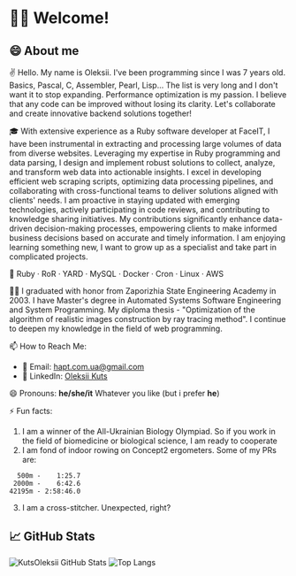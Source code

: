 # 🙋‍♂️ Welcome!
                

## 😄 About me

✌️ Hello. My name is Oleksii. I've been programming since I was 7 years old. Basics, Pascal, C, Assembler, Pearl, Lisp... The list is very long and I don't want it to stop expanding. Performance optimization is my passion. I believe that any code can be improved without losing its clarity. Let's collaborate and create innovative backend solutions together!

🎓 With extensive experience as a Ruby software developer at FaceIT, I have been instrumental in extracting and processing large volumes of data from diverse websites. Leveraging my expertise in Ruby programming and data parsing, I design and implement robust solutions to collect, analyze, and transform web data into actionable insights. I excel in developing efficient web scraping scripts, optimizing data processing pipelines, and collaborating with cross-functional teams to deliver solutions aligned with clients' needs. I am proactive in staying updated with emerging technologies, actively participating in code reviews, and contributing to knowledge sharing initiatives. My contributions significantly enhance data-driven decision-making processes, empowering clients to make informed business decisions based on accurate and timely information. I am enjoying learning something new, I want to grow up as a specialist and take part in complicated projects.

🎯 Ruby · RoR · YARD · MySQL · Docker · Cron · Linux · AWS

👩‍💻 I graduated with honor from Zaporizhia State Engineering Academy in 2003. I have Master's degree in Automated Systems Software Engineering and System Programming. My diploma thesis - "Optimization of the algorithm of realistic images construction by ray tracing method". I continue to deepen my knowledge in the field of web programming.

<!--
🌱 I’m currently learning RoR competencies with this [roadmap](https://www.codefellows.org/blog/this-is-why-learning-rails-is-hard/).
-->

📫 How to Reach Me:

- 📧 Email: hapt.com.ua@gmail.com
- 💼 LinkedIn: [Oleksii Kuts](https://www.linkedin.com/in/oleksii-kuts/)
<!--
🌐 Personal Website: Your Website
🐦 Twitter: @YourTwitterHandle
📷 Instagram: @YourInstagramHandle
📝 Blog: Your Blog
-->
😄 Pronouns: **he/she/it**   Whatever you like (but i prefer __he__)

⚡ Fun facts:
1. I am a winner of the All-Ukrainian Biology Olympiad. So if you work in the field of biomedicine or biological science, I am ready to cooperate
2. I am fond of indoor rowing on Concept2 ergometers. Some of my PRs are:
```
  500m -    1:25.7
 2000m -    6:42.6
42195m - 2:58:46.0
```
3. I am a cross-stitcher. Unexpected, right?

## 📈 GitHub Stats

![KutsOleksii GitHub Stats](https://github-readme-stats.vercel.app/api?username=KutsOleksii&count_private=true&hide=contribs&show_icons=true&theme=radical)
![Top Langs](https://github-readme-stats.vercel.app/api/top-langs/?username=KutsOleksii&count_private=true&hide=tsql&langs_count=7&theme=radical&layout=compact)

<!--
**KutsOleksii/KutsOleksii** is a ✨ _special_ ✨ repository because its `README.md` (this file) appears on your GitHub profile.

Here are some ideas to get you started:

- 🔭 I’m currently working on ...
- 🌱 I’m currently learning ...
- 👯 I’m looking to collaborate on ...
- 🤔 I’m looking for help with ...
- 💬 Ask me about ...
- 📫 How to reach me: ...
- 😄 Pronouns: ...
- ⚡ Fun fact: ...
-->
